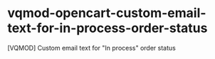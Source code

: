 # vqmod-opencart-custom-email-text-for-in-process-order-status
[VQMOD] Custom email text for "In process" order status
